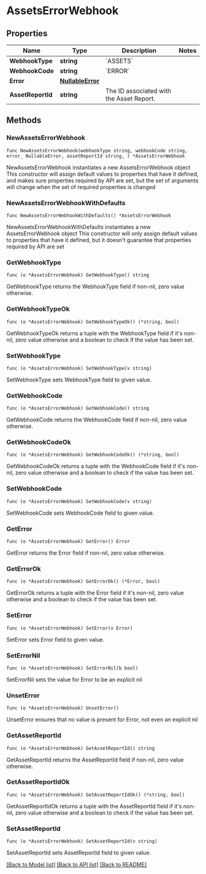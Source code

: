 # AssetsErrorWebhook

## Properties

Name | Type | Description | Notes
------------ | ------------- | ------------- | -------------
**WebhookType** | **string** | &#x60;ASSETS&#x60; | 
**WebhookCode** | **string** | &#x60;ERROR&#x60; | 
**Error** | [**NullableError**](Error.md) |  | 
**AssetReportId** | **string** | The ID associated with the Asset Report. | 

## Methods

### NewAssetsErrorWebhook

`func NewAssetsErrorWebhook(webhookType string, webhookCode string, error_ NullableError, assetReportId string, ) *AssetsErrorWebhook`

NewAssetsErrorWebhook instantiates a new AssetsErrorWebhook object
This constructor will assign default values to properties that have it defined,
and makes sure properties required by API are set, but the set of arguments
will change when the set of required properties is changed

### NewAssetsErrorWebhookWithDefaults

`func NewAssetsErrorWebhookWithDefaults() *AssetsErrorWebhook`

NewAssetsErrorWebhookWithDefaults instantiates a new AssetsErrorWebhook object
This constructor will only assign default values to properties that have it defined,
but it doesn't guarantee that properties required by API are set

### GetWebhookType

`func (o *AssetsErrorWebhook) GetWebhookType() string`

GetWebhookType returns the WebhookType field if non-nil, zero value otherwise.

### GetWebhookTypeOk

`func (o *AssetsErrorWebhook) GetWebhookTypeOk() (*string, bool)`

GetWebhookTypeOk returns a tuple with the WebhookType field if it's non-nil, zero value otherwise
and a boolean to check if the value has been set.

### SetWebhookType

`func (o *AssetsErrorWebhook) SetWebhookType(v string)`

SetWebhookType sets WebhookType field to given value.


### GetWebhookCode

`func (o *AssetsErrorWebhook) GetWebhookCode() string`

GetWebhookCode returns the WebhookCode field if non-nil, zero value otherwise.

### GetWebhookCodeOk

`func (o *AssetsErrorWebhook) GetWebhookCodeOk() (*string, bool)`

GetWebhookCodeOk returns a tuple with the WebhookCode field if it's non-nil, zero value otherwise
and a boolean to check if the value has been set.

### SetWebhookCode

`func (o *AssetsErrorWebhook) SetWebhookCode(v string)`

SetWebhookCode sets WebhookCode field to given value.


### GetError

`func (o *AssetsErrorWebhook) GetError() Error`

GetError returns the Error field if non-nil, zero value otherwise.

### GetErrorOk

`func (o *AssetsErrorWebhook) GetErrorOk() (*Error, bool)`

GetErrorOk returns a tuple with the Error field if it's non-nil, zero value otherwise
and a boolean to check if the value has been set.

### SetError

`func (o *AssetsErrorWebhook) SetError(v Error)`

SetError sets Error field to given value.


### SetErrorNil

`func (o *AssetsErrorWebhook) SetErrorNil(b bool)`

 SetErrorNil sets the value for Error to be an explicit nil

### UnsetError
`func (o *AssetsErrorWebhook) UnsetError()`

UnsetError ensures that no value is present for Error, not even an explicit nil
### GetAssetReportId

`func (o *AssetsErrorWebhook) GetAssetReportId() string`

GetAssetReportId returns the AssetReportId field if non-nil, zero value otherwise.

### GetAssetReportIdOk

`func (o *AssetsErrorWebhook) GetAssetReportIdOk() (*string, bool)`

GetAssetReportIdOk returns a tuple with the AssetReportId field if it's non-nil, zero value otherwise
and a boolean to check if the value has been set.

### SetAssetReportId

`func (o *AssetsErrorWebhook) SetAssetReportId(v string)`

SetAssetReportId sets AssetReportId field to given value.



[[Back to Model list]](../README.md#documentation-for-models) [[Back to API list]](../README.md#documentation-for-api-endpoints) [[Back to README]](../README.md)


